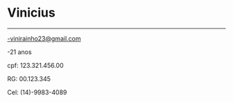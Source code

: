 # Vinicius

---

-vinirainho23@gmail.com

-21 anos

cpf: 123.321.456.00

RG: 00.123.345

Cel: (14)-9983-4089
